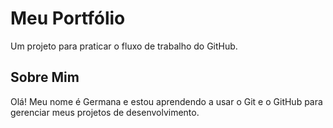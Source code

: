 # Meu Portfólio

Um projeto para praticar o fluxo de trabalho do GitHub.

## Sobre Mim
Olá! Meu nome é Germana e estou aprendendo a usar o Git e o GitHub para gerenciar meus projetos de desenvolvimento.